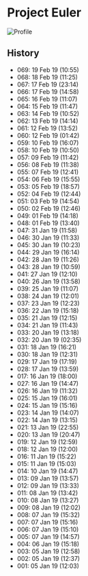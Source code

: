 # Project Euler

![Profile](https://projecteuler.net/profile/rlaxognsk.png)

## History

- 069: 19 Feb 19 (10:55)
- 068: 18 Feb 19 (11:25)
- 067: 17 Feb 19 (23:14)
- 066: 17 Feb 19 (14:58)
- 065: 16 Feb 19 (11:07)
- 064: 15 Feb 19 (11:47)
- 063: 14 Feb 19 (10:52)
- 062: 13 Feb 19 (14:14)
- 061: 12 Feb 19 (13:52)
- 060: 12 Feb 19 (01:42)
- 059: 10 Feb 19 (16:07)
- 058: 10 Feb 19 (10:50)
- 057: 09 Feb 19 (11:42)
- 056: 08 Feb 19 (11:38)
- 055: 07 Feb 19 (12:41)
- 054: 06 Feb 19 (15:55)
- 053: 05 Feb 19 (18:57)
- 052: 04 Feb 19 (12:44)
- 051: 03 Feb 19 (14:54)
- 050: 02 Feb 19 (12:46)
- 049: 01 Feb 19 (14:18)
- 048: 01 Feb 19 (13:40)
- 047: 31 Jan 19 (11:58)
- 046: 30 Jan 19 (11:33)
- 045: 30 Jan 19 (10:23)
- 044: 29 Jan 19 (16:14)
- 042: 28 Jan 19 (11:26)
- 043: 28 Jan 19 (10:59)
- 041: 27 Jan 19 (12:10)
- 040: 26 Jan 19 (13:58)
- 039: 25 Jan 19 (11:07)
- 038: 24 Jan 19 (12:01)
- 037: 23 Jan 19 (12:23)
- 036: 22 Jan 19 (15:18)
- 035: 21 Jan 19 (12:15)
- 034: 21 Jan 19 (11:43)
- 033: 20 Jan 19 (13:18)
- 032: 20 Jan 19 (02:35)
- 031: 18 Jan 19 (16:21)
- 030: 18 Jan 19 (12:31)
- 029: 17 Jan 19 (17:19)
- 028: 17 Jan 19 (13:59)
- 017: 16 Jan 19 (18:00)
- 027: 16 Jan 19 (14:47)
- 026: 16 Jan 19 (11:32)
- 025: 15 Jan 19 (16:01)
- 024: 15 Jan 19 (15:16)
- 023: 14 Jan 19 (14:07)
- 022: 14 Jan 19 (13:15)
- 021: 13 Jan 19 (22:55)
- 020: 13 Jan 19 (20:47)
- 019: 12 Jan 19 (12:59)
- 018: 12 Jan 19 (12:00)
- 016: 11 Jan 19 (15:22)
- 015: 11 Jan 19 (15:03)
- 014: 10 Jan 19 (14:47)
- 013: 09 Jan 19 (13:57)
- 012: 09 Jan 19 (13:33)
- 011: 08 Jan 19 (13:42)
- 010: 08 Jan 19 (13:27)
- 009: 08 Jan 19 (12:02)
- 008: 07 Jan 19 (15:32)
- 007: 07 Jan 19 (15:16)
- 006: 07 Jan 19 (15:10)
- 005: 07 Jan 19 (14:57)
- 004: 06 Jan 19 (15:18)
- 003: 05 Jan 19 (12:58)
- 002: 05 Jan 19 (12:37)
- 001: 05 Jan 19 (12:03)